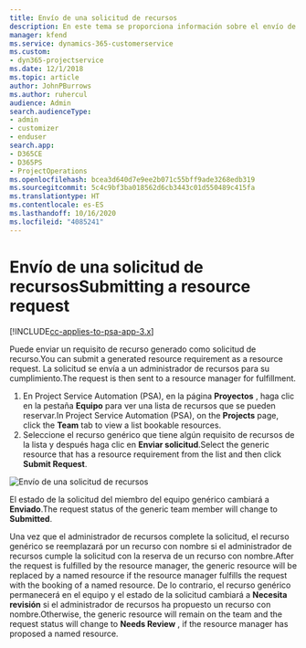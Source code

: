 ```yaml
---
title: Envío de una solicitud de recursos
description: En este tema se proporciona información sobre el envío de una solicitud para un recurso del proyecto.
manager: kfend
ms.service: dynamics-365-customerservice
ms.custom:
- dyn365-projectservice
ms.date: 12/1/2018
ms.topic: article
author: JohnPBurrows
ms.author: ruhercul
audience: Admin
search.audienceType:
- admin
- customizer
- enduser
search.app:
- D365CE
- D365PS
- ProjectOperations
ms.openlocfilehash: bcea3d640d7e9ee2b071c55bff9ade3268edb319
ms.sourcegitcommit: 5c4c9bf3ba018562d6cb3443c01d550489c415fa
ms.translationtype: HT
ms.contentlocale: es-ES
ms.lasthandoff: 10/16/2020
ms.locfileid: "4085241"
---
```

# <a name="submitting-a-resource-request"></a><span data-ttu-id="c988f-103">Envío de una solicitud de recursos</span><span class="sxs-lookup"><span data-stu-id="c988f-103">Submitting a resource request</span></span>

[!INCLUDE[cc-applies-to-psa-app-3.x](../includes/cc-applies-to-psa-app-3x.md)]

<span data-ttu-id="c988f-104">Puede enviar un requisito de recurso generado como solicitud de recurso.</span><span class="sxs-lookup"><span data-stu-id="c988f-104">You can submit a generated resource requirement as a resource request.</span></span> <span data-ttu-id="c988f-105">La solicitud se envía a un administrador de recursos para su cumplimiento.</span><span class="sxs-lookup"><span data-stu-id="c988f-105">The request is then sent to a resource manager for fulfillment.</span></span>

1. <span data-ttu-id="c988f-106">En Project Service Automation (PSA), en la página **Proyectos** , haga clic en la pestaña **Equipo** para ver una lista de recursos que se pueden reservar.</span><span class="sxs-lookup"><span data-stu-id="c988f-106">In Project Service Automation (PSA), on the **Projects** page, click the **Team** tab to view a list bookable resources.</span></span> 
2. <span data-ttu-id="c988f-107">Seleccione el recurso genérico que tiene algún requisito de recursos de la lista y después haga clic en **Enviar solicitud**.</span><span class="sxs-lookup"><span data-stu-id="c988f-107">Select the generic resource that has a resource requirement from the list and then click **Submit Request**.</span></span>

![Envío de una solicitud de recursos](media/RM-how-to-18.png)

<span data-ttu-id="c988f-109">El estado de la solicitud del miembro del equipo genérico cambiará a **Enviado**.</span><span class="sxs-lookup"><span data-stu-id="c988f-109">The request status of the generic team member will change to **Submitted**.</span></span>

<span data-ttu-id="c988f-110">Una vez que el administrador de recursos complete la solicitud, el recurso genérico se reemplazará por un recurso con nombre si el administrador de recursos cumple la solicitud con la reserva de un recurso con nombre.</span><span class="sxs-lookup"><span data-stu-id="c988f-110">After the request is fulfilled by the resource manager, the generic resource will be replaced by a named resource if the resource manager fulfills the request with the booking of a named resource.</span></span> <span data-ttu-id="c988f-111">De lo contrario, el recurso genérico permanecerá en el equipo y el estado de la solicitud cambiará a **Necesita revisión** si el administrador de recursos ha propuesto un recurso con nombre.</span><span class="sxs-lookup"><span data-stu-id="c988f-111">Otherwise, the generic resource will remain on the team and the request status will change to **Needs Review** , if the resource manager has proposed a named resource.</span></span>
